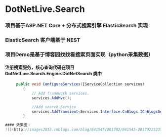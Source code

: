 # DotNetLive.Search
### 项目基于ASP.NET Core + 分布式搜索引擎 ElasticSearch 实现
### ElasticSearch 客户端基于 NEST 
### 项目Demo是基于博客园找找看搜索页面实现（python采集数据）

#### 注册搜索服务，核心查询代码在项目 DotNetLive.Search.Engine.DotNetSearch 类中
``` C#
	 public void ConfigureServices(IServiceCollection services)
        {
            // Add framework services.
            services.AddMvc();

            //Add search Service
            services.AddTransient<Services.Interface.CnBlogs.ICnBlogsService, Services.Classes.CnBlogs.BlogService>();
        }

#### 效果图：
![](http://images2015.cnblogs.com/blog/841545/201702/841545-20170223235351648-1569692084.png) 

